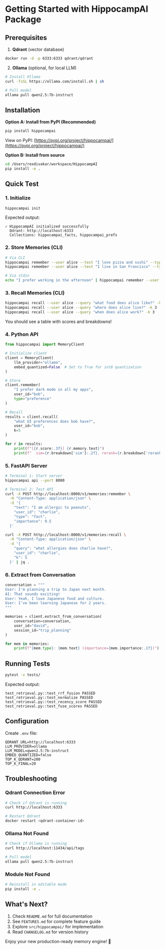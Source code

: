 # Getting Started with HippocampAI Package

## Prerequisites

1. **Qdrant** (vector database)

```bash
docker run -d -p 6333:6333 qdrant/qdrant
```

2. **Ollama** (optional, for local LLM)

```bash
# Install Ollama
curl -fsSL https://ollama.com/install.sh | sh

# Pull model
ollama pull qwen2.5:7b-instruct
```

## Installation

**Option A: Install from PyPI (Recommended)**

```bash
pip install hippocampai
```

View on PyPI: [https://pypi.org/project/hippocampai/](https://pypi.org/project/hippocampai/)

**Option B: Install from source**

```bash
cd /Users/rexdivakar/workspace/HippocampAI
pip install -e .
```

## Quick Test

### 1. Initialize

```bash
hippocampai init
```

Expected output:

```
✓ HippocampAI initialized successfully
  Qdrant: http://localhost:6333
  Collections: hippocampai_facts, hippocampai_prefs
```

### 2. Store Memories (CLI)

```bash
# Via CLI
hippocampai remember --user alice --text "I love pizza and sushi" --type preference
hippocampai remember --user alice --text "I live in San Francisco" --type fact

# Via stdin
echo "I prefer working in the afternoon" | hippocampai remember --user alice --type preference
```

### 3. Recall Memories (CLI)

```bash
hippocampai recall --user alice --query "what food does alice like?" -k 3
hippocampai recall --user alice --query "where does alice live?" -k 3
hippocampai recall --user alice --query "when does alice work?" -k 3
```

You should see a table with scores and breakdowns!

### 4. Python API

```python
from hippocampai import MemoryClient

# Initialize client
client = MemoryClient(
    llm_provider="ollama",
    embed_quantized=False  # Set to True for int8 quantization
)

# Store
client.remember(
    "I prefer dark mode in all my apps",
    user_id="bob",
    type="preference"
)

# Recall
results = client.recall(
    "what UI preferences does bob have?",
    user_id="bob",
    k=5
)

for r in results:
    print(f"[{r.score:.3f}] {r.memory.text}")
    print(f"  sim={r.breakdown['sim']:.2f}, rerank={r.breakdown['rerank']:.2f}")
```

### 5. FastAPI Server

```bash
# Terminal 1: Start server
hippocampai api --port 8000

# Terminal 2: Test API
curl -X POST http://localhost:8000/v1/memories:remember \
  -H "Content-Type: application/json" \
  -d '{
    "text": "I am allergic to peanuts",
    "user_id": "charlie",
    "type": "fact",
    "importance": 9.5
  }'

curl -X POST http://localhost:8000/v1/memories:recall \
  -H "Content-Type: application/json" \
  -d '{
    "query": "what allergies does charlie have?",
    "user_id": "charlie",
    "k": 5
  }' | jq .
```

### 6. Extract from Conversation

```python
conversation = """
User: I'm planning a trip to Japan next month.
AI: That sounds exciting!
User: Yeah, I love Japanese food and culture.
User: I've been learning Japanese for 2 years.
"""

memories = client.extract_from_conversation(
    conversation=conversation,
    user_id="david",
    session_id="trip_planning"
)

for mem in memories:
    print(f"{mem.type}: {mem.text} (importance={mem.importance:.1f})")
```

## Running Tests

```bash
pytest -v tests/
```

Expected output:

```
test_retrieval.py::test_rrf_fusion PASSED
test_retrieval.py::test_normalize PASSED
test_retrieval.py::test_recency_score PASSED
test_retrieval.py::test_fuse_scores PASSED
```

## Configuration

Create `.env` file:

```env
QDRANT_URL=http://localhost:6333
LLM_PROVIDER=ollama
LLM_MODEL=qwen2.5:7b-instruct
EMBED_QUANTIZED=false
TOP_K_QDRANT=200
TOP_K_FINAL=20
```

## Troubleshooting

### Qdrant Connection Error

```bash
# Check if Qdrant is running
curl http://localhost:6333

# Restart Qdrant
docker restart <qdrant-container-id>
```

### Ollama Not Found

```bash
# Check if Ollama is running
curl http://localhost:11434/api/tags

# Pull model
ollama pull qwen2.5:7b-instruct
```

### Module Not Found

```bash
# Reinstall in editable mode
pip install -e .
```

## What's Next?

1. Check `README.md` for full documentation
2. See `FEATURES.md` for complete feature guide
3. Explore `src/hippocampai/` for implementation
4. Read `CHANGELOG.md` for version history

Enjoy your new production-ready memory engine! 🚀
